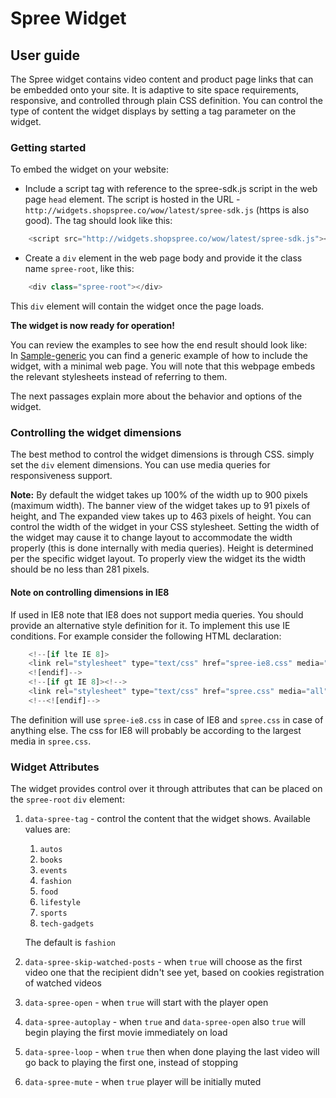# Spree Widget

## User guide

The Spree widget contains video content and product page links that can be embedded onto your site. It is adaptive to site space requirements, responsive, and controlled through plain CSS definition. You can control the type of content the widget displays by setting a tag parameter on the widget.


### Getting started

To embed the widget on your website:

- Include a script tag with reference to the spree-sdk.js script in the web page `head` element. The script is hosted in the URL - `http://widgets.shopspree.co/wow/latest/spree-sdk.js` (https is also good).
 The tag should look like this:

````javascript
    <script src="http://widgets.shopspree.co/wow/latest/spree-sdk.js"></script>
````

- Create a `div` element in the web page body and provide it the class name `spree-root`, like this:

````javascript
    <div class="spree-root"></div>
````

This `div` element will contain the widget once the page loads.

**The widget is now ready for operation!**   

You can review the examples to see how the end result should look like:   
In [Sample-generic](https://github.com/shopspree/spree-wow-public/tree/master/Sample-generic) you can find a generic example of how to include the widget, with a minimal web page. You will note that this webpage embeds the relevant stylesheets instead of referring to them.

The next passages explain more about the behavior and options of the widget.

### Controlling the widget dimensions

The best method to control the widget dimensions is through CSS. simply set the `div` element dimensions.
You can use media queries for responsiveness support.

**Note:** By default the widget takes up 100% of the width up to 900 pixels (maximum width).
The banner view of the widget takes up to 91 pixels of height, and The expanded view takes up to 463 pixels of height.
You can control the width of the widget in your CSS stylesheet.
Setting the width of the widget may cause it to change layout to accommodate the width properly (this is done internally with media queries).
Height is determined per the specific widget layout.
To properly view the widget its the width should be no less than 281 pixels.


#### Note on controlling dimensions in IE8
If used in IE8 note that IE8 does not support media queries. You should provide an alternative style definition for it.
To implement this use IE conditions. For example consider the following HTML declaration:

````javascript
    <!--[if lte IE 8]>
    <link rel="stylesheet" type="text/css" href="spree-ie8.css" media="all">
    <![endif]-->
    <!--[if gt IE 8]><!-->
    <link rel="stylesheet" type="text/css" href="spree.css" media="all">
    <!--<![endif]-->
````

The definition will use `spree-ie8.css` in case of IE8 and `spree.css` in case of anything else. The css for IE8 will probably be according to the largest media in `spree.css`.

### Widget Attributes

The widget provides control over it through attributes that can be placed on the `spree-root` `div` element:

1. `data-spree-tag` - control the content that the widget shows. Available values are:
    1. `autos`
    2. `books`
    3. `events`
    4. `fashion`
    5. `food`
    6. `lifestyle`
    7. `sports`
    8. `tech-gadgets`

    The default is `fashion`
2. `data-spree-skip-watched-posts` - when `true` will choose as the first video one that the recipient didn't see yet, based on cookies registration of watched videos
3. `data-spree-open` - when `true` will start with the player open
4. `data-spree-autoplay` - when `true` and `data-spree-open` also `true` will begin playing the first movie immediately on load
5. `data-spree-loop` -  when `true` then when done playing the last video will go back to playing the first one, instead of stopping
6. `data-spree-mute` - when `true` player will be initially muted
